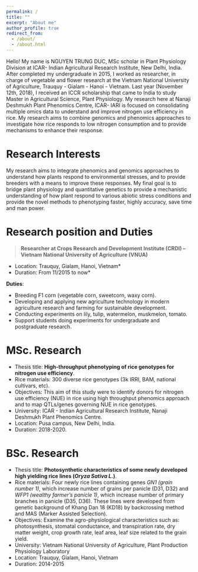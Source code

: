 ```yaml
---
permalink: /
title: ""
excerpt: "About me"
author_profile: true
redirect_from: 
  - /about/
  - /about.html
---
```


Hello! My name is NGUYEN TRUNG DUC, MSc scholar in Plant Physiology Division at ICAR- Indian Agricultural Research Institute, New Delhi, India. After completed my undergraduate in 2015, I worked as researcher, in charge of vegetable and flower research at the Vietnam National University of Agriculture, Trauquy - Gialam - Hanoi - Vietnam. Last year (November 12th, 2018), I received an ICCR scholarship that came to India to study Master in Agricultural Science, Plant Physiology.
My research here at Nanaji Deshmukh Plant Phenomics Centre, ICAR- IARI is focused on consolidating multiple omics data to understand and improve nitrogen use efficiency in rice. My research aims to combine genomics and phenomics approaches to investigate how rice responds to low nitrogen consumption and to provide mechanisms to enhance their response.

Research Interests
======
My research aims to integrate phenomics and genomics approaches to understand how plants respond to environmental stresses, and to provide breeders with a means to improve these responses. My final goal is to bridge plant physiology and quantitative genetics to provide a mechanistic understanding of how plant respond to various abiotic stress conditions and provide the novel methods to phenotyping faster, highly accuracy, save time and man power.

Research position and Duties
======
> **Researcher at Crops Research and Development Institute (CRDI) – Vietnam National University of Agriculture (VNUA)**

* Location: Trauquy, Gialam, Hanoi, Vietnam*
* Duration: From 11/2015 to now*

**Duties**:
* Breeding F1 corn (vegetable corn, sweetcorn, waxy corn).
* Developing and applying new agriculture technology in modern agriculture research and farming for sustainable development.
* Conducting experiments on lily, tulip, watermelon, muskmelon, tomato.
* Support students doing experiments for undergraduate and postgraduate research.

MSc. Research
======
* Thesis title: **High-throughput phenotyping of rice genotypes for nitrogen use efficiency**.
* Rice materials: 300 diverse rice genotypes (3k IRRI, BAM, national cultivars, etc).
* Objectives: This aim of this study were to identify donors for nitrogen use efficiency (NUE) in rice using high throughput phenomics approach and to map QTLs/genes governing NUE in rice genotypes. 
* University: ICAR - Indian Agricultural Research Institute, Nanaji Deshmukh Plant Phenomics Centre.
* Location: Pusa campus, New Delhi, India.
* Duration: 2018-2020.

BSc. Research
======
* Thesis title: **Photosynthetic characteristics of some newly developed high yielding rice lines (*Oryza Sativa L.*)**.
* Rice materials: Four newly rice lines containing genes *GN1 (grain number 1)*, which increase number of grains per panicle (D31, D32) and *WFP1 (wealthy farmer’s panicle 1)*, which increase number of primary branches in panicle (D35, D36). These lines were developed from genetic background of Khang Dan 18 (KD18) by backcrossing method and MAS (Marker Assisted Selection).
* Objectives: Examine the agro-physiological characteristics such as: photosynthesis, stomatal conductance, and transpiration rate, dry matter weight, crop growth rate, leaf area, leaf size related to the grain yield.
* University: Vietnam National University of Agriculture, Plant Production Physiology Laboratory
* Location: Trauquy, Gialam, Hanoi, Vietnam
* Duration: 2014-2015
